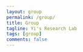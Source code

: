 ```yaml
---
layout: group
permalink: /group/
title: Group
tagline: Yi's Research Lab
tags: [group]
comments: false
---
```

